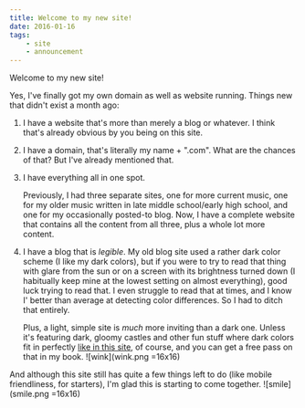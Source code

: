 ```yaml
---
title: Welcome to my new site!
date: 2016-01-16
tags:
    - site
    - announcement
---
```


Welcome to my new site!

Yes, I've finally got my own domain as well as website running. Things new that didn't exist a month ago:

1.  I have a website that's more than merely a blog or whatever. I think that's already obvious by you being on this site.

2.  I have a domain, that's literally my name + ".com". What are the chances of that? But I've already mentioned that.

3.  I have everything all in one spot.

    Previously, I had three separate sites, one for more current music, one for my older music written in late middle school/early high school, and one for my occasionally posted-to blog. Now, I have a complete website that contains all the content from all three, plus a whole lot more content.

4.  I have a blog that is *legible*. My old blog site used a rather dark color scheme (I like my dark colors), but if you were to try to read that thing with glare from the sun or on a screen with its brightness turned down (I habitually keep mine at the lowest setting on almost everything), good luck trying to read that. I even struggle to read that at times, and I know I' better than average at detecting color differences. So I had to ditch that entirely.

    Plus, a light, simple site is *much* more inviting than a dark one. Unless it's featuring dark, gloomy castles and other fun stuff where dark colors fit in perfectly [like in this site](http://www.thebelfry.rip/), of course, and you can get a free pass on that in my book. ![wink](wink.png =16x16)

And although this site still has quite a few things left to do (like mobile
friendliness, for starters), I'm glad this is starting to come together.
![smile](smile.png =16x16)
